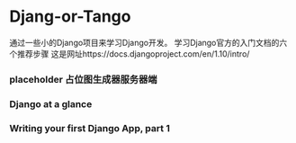 # Djang-or-Tango
通过一些小的Django项目来学习Django开发。
学习Django官方的入门文档的六个推荐步骤
这是网址https://docs.djangoproject.com/en/1.10/intro/

### placeholder 占位图生成器服务器端

### Django at a glance

### Writing your first Django App, part 1
